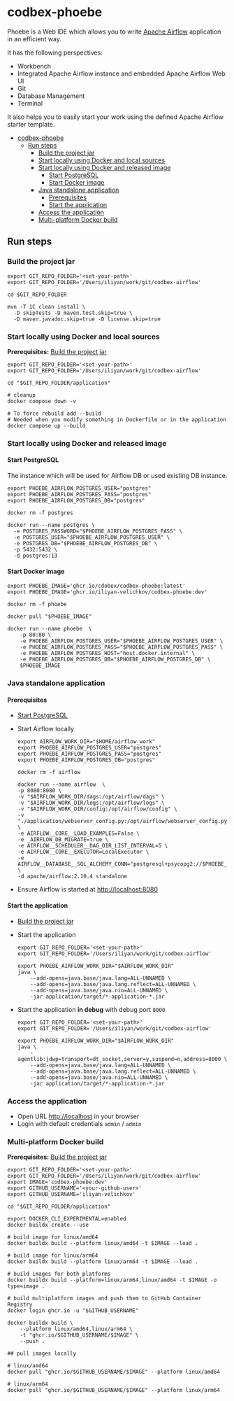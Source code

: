 # codbex-phoebe

Phoebe is a Web IDE which allows you to write [Apache Airflow](https://airflow.apache.org/) application in an efficient
way.

It has the following perspectives:

- Workbench
- Integrated Apache Airflow instance and embedded Apache Airflow Web UI
- Git
- Database Management
- Terminal

It also helps you to easily start your work using the defined Apache Airflow starter template.

<!-- TOC -->

* [codbex-phoebe](#codbex-phoebe)
    * [Run steps](#run-steps)
        * [Build the project jar](#build-the-project-jar)
        * [Start locally using Docker and local sources](#start-locally-using-docker-and-local-sources)
        * [Start locally using Docker and released image](#start-locally-using-docker-and-released-image)
            * [Start PostgreSQL](#start-postgresql)
            * [Start Docker image](#start-docker-image)
        * [Java standalone application](#java-standalone-application)
            * [Prerequisites](#prerequisites)
            * [Start the application](#start-the-application)
        * [Access the application](#access-the-application)
        * [Multi-platform Docker build](#multi-platform-docker-build)

<!-- TOC -->

## Run steps

### Build the project jar

```shell
export GIT_REPO_FOLDER='<set-your-path>'
export GIT_REPO_FOLDER='/Users/iliyan/work/git/codbex-airflow'

cd $GIT_REPO_FOLDER

mvn -T 1C clean install \
  -D skipTests -D maven.test.skip=true \
  -D maven.javadoc.skip=true -D license.skip=true
```

### Start locally using Docker and local sources

__Prerequisites:__ [Build the project jar](#build-the-project-jar)

  ```shell
  export GIT_REPO_FOLDER='<set-your-path>'
  export GIT_REPO_FOLDER='/Users/iliyan/work/git/codbex-airflow'

  cd "$GIT_REPO_FOLDER/application"
  
  # cleanup
  docker compose down -v
  
  # To force rebuild add --build
  # Needed when you modify something in Dockerfile or in the application
  docker compose up --build
  ```

### Start locally using Docker and released image

#### Start PostgreSQL

The instance which will be used for Airflow DB or used existing DB instance.

```shell
export PHOEBE_AIRFLOW_POSTGRES_USER="postgres"
export PHOEBE_AIRFLOW_POSTGRES_PASS="postgres"
export PHOEBE_AIRFLOW_POSTGRES_DB="postgres"

docker rm -f postgres

docker run --name postgres \
  -e POSTGRES_PASSWORD="$PHOEBE_AIRFLOW_POSTGRES_PASS" \
  -e POSTGRES_USER="$PHOEBE_AIRFLOW_POSTGRES_USER" \
  -e POSTGRES_DB="$PHOEBE_AIRFLOW_POSTGRES_DB" \
  -p 5432:5432 \
  -d postgres:13
```

#### Start Docker image

```shell
export PHOEBE_IMAGE='ghcr.io/cdobex/codbex-phoebe:latest'
export PHOEBE_IMAGE='ghcr.io/iliyan-velichkov/codbex-phoebe:dev'

docker rm -f phoebe

docker pull "$PHOEBE_IMAGE"

docker run --name phoebe  \
    -p 80:80 \
    -e PHOEBE_AIRFLOW_POSTGRES_USER="$PHOEBE_AIRFLOW_POSTGRES_USER" \
    -e PHOEBE_AIRFLOW_POSTGRES_PASS="$PHOEBE_AIRFLOW_POSTGRES_PASS" \
    -e PHOEBE_AIRFLOW_POSTGRES_HOST="host.docker.internal" \
    -e PHOEBE_AIRFLOW_POSTGRES_DB="$PHOEBE_AIRFLOW_POSTGRES_DB" \
    $PHOEBE_IMAGE
```

### Java standalone application

#### Prerequisites

- [Start PostgreSQL](#start-postgresql)

- Start Airflow locally
    ```shell
    export AIRFLOW_WORK_DIR="$HOME/airflow_work"
    export PHOEBE_AIRFLOW_POSTGRES_USER="postgres"
    export PHOEBE_AIRFLOW_POSTGRES_PASS="postgres"
    export PHOEBE_AIRFLOW_POSTGRES_DB="postgres"
    
    docker rm -f airflow
    
    docker run --name airflow  \
    -p 8080:8080 \
    -v "$AIRFLOW_WORK_DIR/dags:/opt/airflow/dags" \
    -v "$AIRFLOW_WORK_DIR/logs:/opt/airflow/logs" \
    -v "$AIRFLOW_WORK_DIR/config:/opt/airflow/config" \
    -v "./application/webserver_config.py:/opt/airflow/webserver_config.py" \
    -e AIRFLOW__CORE__LOAD_EXAMPLES=False \
    -e _AIRFLOW_DB_MIGRATE=true \
    -e AIRFLOW__SCHEDULER__DAG_DIR_LIST_INTERVAL=5 \
    -e AIRFLOW__CORE__EXECUTOR=LocalExecutor \
    -e AIRFLOW__DATABASE__SQL_ALCHEMY_CONN="postgresql+psycopg2://$PHOEBE_AIRFLOW_POSTGRES_USER:$PHOEBE_AIRFLOW_POSTGRES_PASS@host.docker.internal:5432/$PHOEBE_AIRFLOW_POSTGRES_DB" \
    -d apache/airflow:2.10.4 standalone
    ```
- Ensure Airflow is started at [http://localhost:8080](http://localhost:8080)

#### Start the application

- [Build the project jar](#build-the-project-jar)

- Start the application
    ```shell
    export GIT_REPO_FOLDER='<set-your-path>'
    export GIT_REPO_FOLDER='/Users/iliyan/work/git/codbex-airflow'
  
    export PHOEBE_AIRFLOW_WORK_DIR="$AIRFLOW_WORK_DIR"
    java \
        --add-opens=java.base/java.lang=ALL-UNNAMED \
        --add-opens=java.base/java.lang.reflect=ALL-UNNAMED \
        --add-opens=java.base/java.nio=ALL-UNNAMED \
        -jar application/target/*-application-*.jar
    ```

- Start the application **in debug** with debug port `8000`
    ```shell
    export GIT_REPO_FOLDER='<set-your-path>'
    export GIT_REPO_FOLDER='/Users/iliyan/work/git/codbex-airflow'
  
    export PHOEBE_AIRFLOW_WORK_DIR="$AIRFLOW_WORK_DIR"
    java \
        -agentlib:jdwp=transport=dt_socket,server=y,suspend=n,address=8000 \
        --add-opens=java.base/java.lang=ALL-UNNAMED \
        --add-opens=java.base/java.lang.reflect=ALL-UNNAMED \
        --add-opens=java.base/java.nio=ALL-UNNAMED \
        -jar application/target/*-application-*.jar
    ```

### Access the application

- Open URL [http://localhost](http://localhost) in your browser
- Login with default credentials `admin` / `admin`

### Multi-platform Docker build

__Prerequisites:__ [Build the project jar](#build-the-project-jar)

```shell
export GIT_REPO_FOLDER='<set-your-path>'
export GIT_REPO_FOLDER='/Users/iliyan/work/git/codbex-airflow'
export IMAGE='codbex-phoebe:dev'
export GITHUB_USERNAME='<your-github-user>'
export GITHUB_USERNAME='iliyan-velichkov'

cd "$GIT_REPO_FOLDER/application"

export DOCKER_CLI_EXPERIMENTAL=enabled
docker buildx create --use

# build image for linux/amd64
docker buildx build --platform linux/amd64 -t $IMAGE --load .

# build image for linux/arm64
docker buildx build --platform linux/arm64 -t $IMAGE --load .

# build images for both platforms
docker buildx build --platform=linux/arm64,linux/amd64 -t $IMAGE -o type=image .

# build multiplatform images and push them to GitHub Container Registry
docker login ghcr.io -u "$GITHUB_USERNAME"

docker buildx build \
    --platform linux/amd64,linux/arm64 \
    -t "ghcr.io/$GITHUB_USERNAME/$IMAGE" \
    --push .
    
## pull images locally

# linux/amd64
docker pull "ghcr.io/$GITHUB_USERNAME/$IMAGE" --platform linux/amd64

# linux/arm64
docker pull "ghcr.io/$GITHUB_USERNAME/$IMAGE" --platform linux/arm64
```
